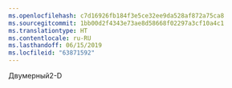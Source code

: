 ```yaml
---
ms.openlocfilehash: c7d16926fb184f3e5ce32ee9da528af872a75ca8
ms.sourcegitcommit: 1bb00d2f4343e73ae8d58668f02297a3cf10a4c1
ms.translationtype: HT
ms.contentlocale: ru-RU
ms.lasthandoff: 06/15/2019
ms.locfileid: "63871592"
---
```

<span data-ttu-id="7f342-101">Двумерный</span><span class="sxs-lookup"><span data-stu-id="7f342-101">2-D</span></span>